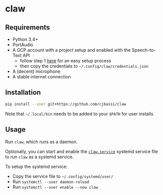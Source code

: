 # claw

## Requirements

- Python 3.4+
- PortAudio
- A GCP account with a project setup and enabled with the Speech-to-Text API
	- follow step 1 [here](https://cloud.google.com/speech-to-text/docs/quickstart-client-libraries) for an easy setup process
	- then copy the credentials to `~/.config/claw/credentials.json`
- A (decent) microphone
- A stable internet connection

## Installation

```bash
pip install --user git+https://github.com/cjbassi/claw
```

Note that `~/.local/bin` needs to be added to your `$PATH` for user installs.

## Usage

Run `claw`, which runs as a daemon.

Optionally, you can start and enable the [`claw.service`](./claw.service) systemd service file to run `claw` as a systemd service.

To setup the systemd service:

- Copy the service file to `~/.config/systemd/user/`
- Run `systemctl --user daemon-reload`
- Run `systemctl --user enable --now claw`
